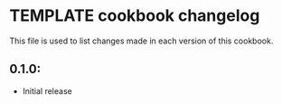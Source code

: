 # TEMPLATE cookbook changelog

This file is used to list changes made in each version of this cookbook.

## 0.1.0:

* Initial release
